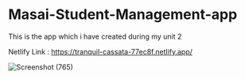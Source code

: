 # Masai-Student-Management-app
This is the app which i have created during my unit 2 


Netlify Link : https://tranquil-cassata-77ec8f.netlify.app/


![Screenshot (765)](https://user-images.githubusercontent.com/101391587/210311620-c86241a7-cb37-4261-803f-b4f7d7d81b36.png)
